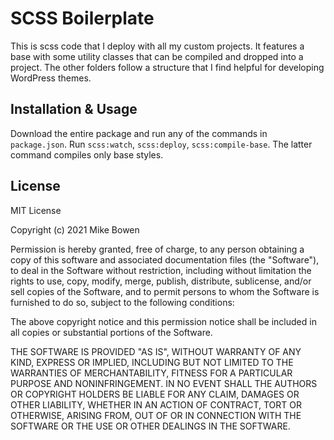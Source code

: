 # SCSS Boilerplate

This is scss code that I deploy with all my custom projects. It features a base with some utility classes that can be compiled and dropped into a project. The other folders follow a structure that I find helpful for developing WordPress themes.

## Installation & Usage

Download the entire package and run any of the commands in `package.json`. Run `scss:watch`, `scss:deploy`, `scss:compile-base`. The latter command compiles only base styles.

## License

MIT License

Copyright (c) 2021 Mike Bowen

Permission is hereby granted, free of charge, to any person obtaining a copy
of this software and associated documentation files (the "Software"), to deal
in the Software without restriction, including without limitation the rights
to use, copy, modify, merge, publish, distribute, sublicense, and/or sell
copies of the Software, and to permit persons to whom the Software is
furnished to do so, subject to the following conditions:

The above copyright notice and this permission notice shall be included in all
copies or substantial portions of the Software.

THE SOFTWARE IS PROVIDED "AS IS", WITHOUT WARRANTY OF ANY KIND, EXPRESS OR
IMPLIED, INCLUDING BUT NOT LIMITED TO THE WARRANTIES OF MERCHANTABILITY,
FITNESS FOR A PARTICULAR PURPOSE AND NONINFRINGEMENT. IN NO EVENT SHALL THE
AUTHORS OR COPYRIGHT HOLDERS BE LIABLE FOR ANY CLAIM, DAMAGES OR OTHER
LIABILITY, WHETHER IN AN ACTION OF CONTRACT, TORT OR OTHERWISE, ARISING FROM,
OUT OF OR IN CONNECTION WITH THE SOFTWARE OR THE USE OR OTHER DEALINGS IN THE
SOFTWARE.
